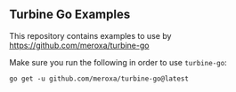 ## Turbine Go Examples

This repository contains examples to use by https://github.com/meroxa/turbine-go

Make sure you run the following in order to use `turbine-go`:

```shell
go get -u github.com/meroxa/turbine-go@latest 
```
